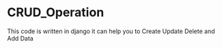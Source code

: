# CRUD_Operation
This code is written in django it can help you to Create Update Delete and Add Data 
